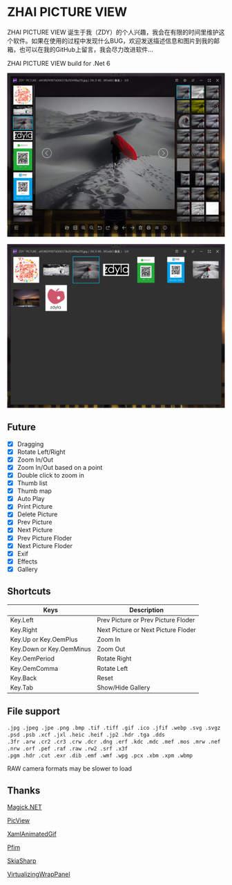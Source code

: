 # ZHAI PICTURE VIEW

ZHAI PICTURE VIEW 诞生于我（ZDY）的个人兴趣，我会在有限的时间里维护这个软件。如果在使用的过程中发现什么BUG，欢迎发送描述信息和图片到我的邮箱，也可以在我的GitHub上留言，我会尽力改进软件...

ZHAI PICTURE VIEW build for .Net 6

![Snapshot](/Snapshot.jpg)

![Snapshot](/Snapshot2.jpg)

## Future

- [x] Dragging
- [x] Rotate Left/Right
- [x] Zoom In/Out
- [x] Zoom In/Out based on a point
- [x] Double click to zoom in
- [x] Thumb list
- [x] Thumb map
- [x] Auto Play
- [x] Print Picture
- [x] Delete Picture
- [x] Prev Picture
- [x] Next Picture
- [x] Prev Picture Floder
- [x] Next Picture Floder
- [x] Exif
- [x] Effects
- [x] Gallery

## Shortcuts

| Keys      | Description |
| ----------- | ----------- |
| Key.Left      | Prev Picture or Prev Picture Floder     |
| Key.Right   | Next Picture or Next Picture Floder       |
| Key.Up or Key.OemPlus | Zoom In |
| Key.Down or Key.OemMinus | Zoom Out |
| Key.OemPeriod | Rotate Right |
| Key.OemComma | Rotate Left |
| Key.Back | Reset |
| Key.Tab | Show/Hide Gallery |

## File support

```
.jpg .jpeg .jpe .png .bmp .tif .tiff .gif .ico .jfif .webp .svg .svgz
.psd .psb .xcf .jxl .heic .heif .jp2 .hdr .tga .dds
.3fr .arw .cr2 .cr3 .crw .dcr .dng .erf .kdc .mdc .mef .mos .mrw .nef .nrw .orf .pef .raf .raw .rw2 .srf .x3f
.pgm .hdr .cut .exr .dib .emf .wmf .wpg .pcx .xbm .xpm .wbmp
```

RAW camera formats may be slower to load

## Thanks

[Magick.NET](https://github.com/dlemstra/Magick.NET) 

[PicView](https://github.com/Ruben2776/PicView)

[XamlAnimatedGif](https://github.com/XamlAnimatedGif/XamlAnimatedGif)

[Pfim](https://nickbabcock.github.io/Pfim/)

[SkiaSharp](https://github.com/mono/SkiaSharp)

[VirtualizingWrapPanel](https://github.com/sbaeumlisberger/VirtualizingWrapPanel)